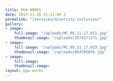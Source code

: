 ```yaml
---
title: PGA WORKS
date: 2017-11-26 21:11:00 Z
permalink: "/services/diversity-inclusion/"
gallery:
- image:
    full-image: "/uploads/MC.05.11.17.011.jpg"
    thumbnail-image: "/uploads/2574371171.jpg"
- image:
    full-image: "/uploads/MC.05.11.17.033.jpg"
    thumbnail-image: "/uploads/854705076.jpg"
- image:
    full-image: 
    thumbnail-image: 
layout: pga-works
---
```


